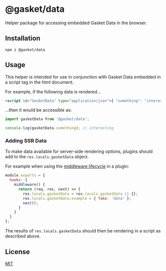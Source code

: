 # @gasket/data

Helper package for accessing embedded Gasket Data in the browser.

## Installation

```
npm i @gasket/data
```

## Usage

This helper is intended for use in conjunction with Gasket Data embedded in a
script tag in the html document.

For example, if the following data is rendered...

```html
<script id="GasketData" type="application/json">{ "something": "interesting" }</script>
```

...then it would be accessible as:

```js
import gasketData from '@gasket/data';

console.log(gasketData.something); // interesting
```

### Adding SSR Data

To make data available for server-side rendering options, plugins should add to
the `res.locals.gasketData` object.

For example when using the [middleware lifecycle] in a plugin:

```js
module.exports = {
  hooks: {
    middleware() {
      return (req, res, next) => {
        res.locals.gasketData = res.locals.gasketData || {};
        res.locals.gasketData.example = { fake: 'data' }; 
        next();
      }
    }
  }
};
```

The results of `res.locals.gasketData` should then be rendering in a script as
described above.

## License

[MIT](./LICENSE.md)

<!-- LINKS -->

[middleware lifecycle]:/packages/gasket-plugin-express/README.md#middleware

